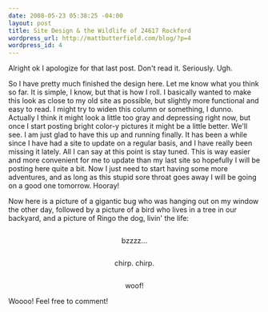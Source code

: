 ```yaml
--- 
date: 2008-05-23 05:38:25 -04:00
layout: post
title: Site Design & the Wildlife of 24617 Rockford
wordpress_url: http://mattbutterfield.com/blog/?p=4
wordpress_id: 4
---
```

Alright ok I apologize for that last post.  Don't read it.  Seriously.  Ugh.

So I have pretty much finished the design here.  Let me know what you think so far.  It is simple, I know, but that is how I roll.  I basically wanted to make this look as close to my old site as possible, but slightly more functional and easy to read.  I might try to widen this column or something, I dunno.  Actually I think it might look a little too gray and depressing right now, but once I start posting bright color-y pictures it might be a little better.  We'll see.  I am just glad to have this up and running finally.  It has been a while since I have had a site to update on a regular basis, and I have really been missing it lately.  All I can say at this point is stay tuned.  This is way easier and more convenient for me to update than my last site so hopefully I will be posting here quite a bit.  Now I just need to start having some more adventures, and as long as this stupid sore throat goes away I will be going on a good one tomorrow.  Hooray!
<p style="text-align: left;">Now here is a picture of a gigantic bug who was hanging out on my window the other day, followed by a picture of a bird who lives in a tree in our backyard, and a picture of Ringo the dog, livin' the life:</p>

<p style="text-align: left;"></p>
<p style="text-align: center;"><img src="http://mattbutterfield.com/blogpics/002.jpg" alt="" /></p>
<p style="text-align: center;">bzzzz...</p>


<p style="text-align: center;"></p>
<p style="text-align: center;"></p>
<p style="text-align: center;"></p>
<p style="text-align: center;"></p>
<p style="text-align: center;"></p>
<p style="text-align: center;"></p>
<p style="text-align: center;"></p>
<p style="text-align: center;"><img src="http://mattbutterfield.com/blogpics/003.jpg" alt="" /></p>
<p style="text-align: center;">chirp.  chirp.</p>

<p style="text-align: center;"><img class="aligncenter" src="http://mattbutterfield.com/blogpics/004.jpg" alt="" /></p>
<p style="text-align: center;">woof!</p>

Woooo!  Feel free to comment!
